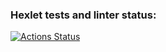 ### Hexlet tests and linter status:
[![Actions Status](https://github.com/Sergei3/frontend-project-lvl1/workflows/hexlet-check/badge.svg)](https://github.com/Sergei3/frontend-project-lvl1/actions)